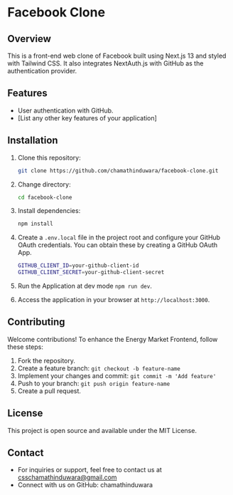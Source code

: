 # Facebook Clone
## Overview
This is a front-end web clone of Facebook built using Next.js 13 and styled with Tailwind CSS. It also integrates NextAuth.js with GitHub as the authentication provider.

## Features

- User authentication with GitHub.
- [List any other key features of your application]

## Installation

1. Clone this repository:

   ```bash
   git clone https://github.com/chamathinduwara/facebook-clone.git
   ```
2. Change directory:
   ```bash
   cd facebook-clone
   ```
3. Install dependencies:
   ```bash
   npm install
   ```
4. Create a `.env.local` file in the project root and configure your GitHub OAuth credentials. You can obtain these by creating a GitHub OAuth App.
   ```bash
   GITHUB_CLIENT_ID=your-github-client-id
   GITHUB_CLIENT_SECRET=your-github-client-secret
   ```
5. Run the Application at dev mode
   `npm run dev`.
   
5. Access the application in your browser at
   `http://localhost:3000`.
   
## Contributing
Welcome contributions! To enhance the Energy Market Frontend, follow these steps:
1. Fork the repository.
2. Create a feature branch: `git checkout -b feature-name`
3. Implement your changes and commit: `git commit -m 'Add feature'`
4. Push to your branch: `git push origin feature-name`
5. Create a pull request.

## License
This project is open source and available under the MIT License.

## Contact
- For inquiries or support, feel free to contact us at csschamathinduwara@gmail.com
- Connect with us on GitHub: chamathinduwara
